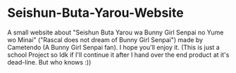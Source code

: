 # Seishun-Buta-Yarou-Website
A small website about "Seishun Buta Yarou wa Bunny Girl Senpai no Yume wo Minai" ("Rascal does not dream of Bunny Girl Senpai") made by Cametendo (A Bunny Girl Senpai fan). I hope you'll enjoy it. (This is just a school Project so Idk if I'll continue it after I hand over the end product at it's dead-line. But who knows :))
